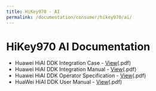 ```yaml
---
title: HiKey970 - AI
permalink: /documentation/consumer/hikey970/ai/
---
```


# HiKey970 AI Documentation

- Huawei HiAI DDK Integration Case - [View](/documentation/consumer/hikey970/ai/files/huawei-hiai-ddk-integration-case.pdf)(.pdf)
- Huawei HiAI DDK Integration Manual - [View](/documentation/consumer/hikey970/ai/files/huawei-hiai-ddk-integration-manual.pdf)(.pdf)
- Huawei HiAI DDK Operator Specification - [View](/documentation/consumer/hikey970/ai/files/huawei-hiai-ddk-operator-specifications.pdf)(.pdf)
- HuaWei HiAI DDK User Manual - [View](/documentation/consumer/hikey970/ai/files/huawei-hiai-ddk-user-manual.pdf)(.pdf)
